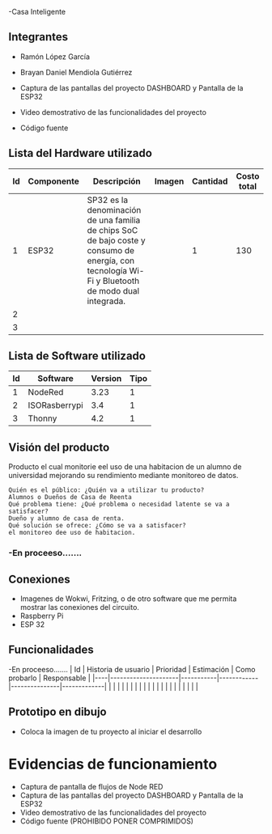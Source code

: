 -Casa Inteligente
## Integrantes 
- Ramón López García 
- Brayan Daniel Mendiola Gutiérrez 

- Captura de las pantallas del proyecto DASHBOARD y Pantalla de la ESP32
- Video demostrativo de las funcionalidades del proyecto
- Código fuente
## Lista del Hardware utilizado
| Id | Componente | Descripción | Imagen | Cantidad | Costo total |
|----|------------|-------------|--------|----------|-------------|
| 1  |ESP32| SP32 es la denominación de una familia de chips SoC de bajo coste y consumo de energía, con tecnología Wi-Fi y Bluetooth de modo dual integrada.| |    1     |    130         |
| 2   |            |             |        |          |             |
|  3  |            |             |        |          |             |

## Lista de Software utilizado
| Id | Software | Version | Tipo |
|----|----------|---------|------|
|1    |     NodeRed     |  3.23  | 1     |
|  2 |  ISORasberrypi   |    3.4     |    1  |
|  3  |     Thonny     |     4.2    |   1   |

## Visión del producto
Producto el cual monitorie eel uso de una habitacion de un alumno de universidad mejorando su rendimiento mediante monitoreo de datos.


    Quién es el público: ¿Quién va a utilizar tu producto?
    Alumnos o Dueños de Casa de Reenta
    Qué problema tiene: ¿Qué problema o necesidad latente se va a satisfacer?
    Dueño y alumno de casa de renta.
    Qué solución se ofrece: ¿Cómo se va a satisfacer?
    el monitoreo dee uso de habitacion.

### -En proceeso.......
## Conexiones
- Imagenes de Wokwi, Fritzing, o de otro software que me permita mostrar las conexiones del circuito.
- Raspberry Pi
- ESP 32

## Funcionalidades
-En proceeso.......
| Id | Historia de usuario | Prioridad | Estimación | Como probarlo | Responsable |
|----|---------------------|-----------|------------|---------------|-------------|
|    |                     |           |            |               |             |
|    |                     |           |            |               |             |
|    |                     |           |            |               |             |

## Prototipo en dibujo
- Coloca la imagen de tu proyecto al iniciar el desarrollo

# Evidencias de funcionamiento
- Captura de pantalla de flujos de Node RED
- Captura de las pantallas del proyecto DASHBOARD y Pantalla de la ESP32
- Video demostrativo de las funcionalidades del proyecto
- Código fuente (PROHIBIDO PONER COMPRIMIDOS)
